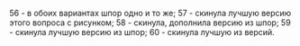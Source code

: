 56 - в обоих вариантах шпор одно и то же;
57 - скинула лучшую версию этого вопроса с рисунком;
58 - скинула, дополнила версию из шпор;
59 - скинула лучшую версию из шпор;
60 - скинула лучшую из версий.
